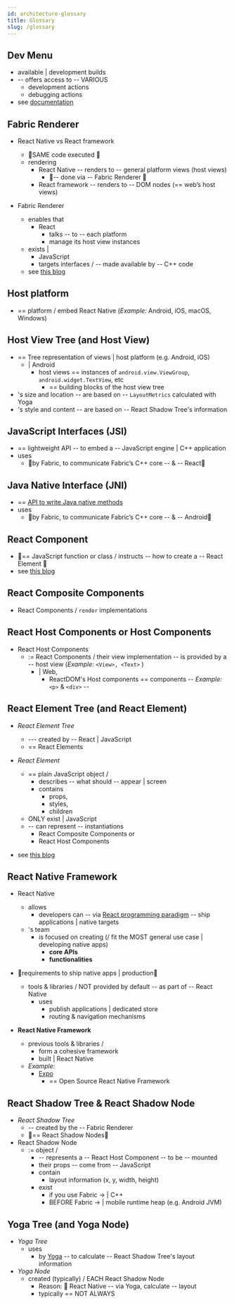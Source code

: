 ```yaml
---
id: architecture-glossary
title: Glossary
slug: /glossary
---
```


## Dev Menu

* available | development builds
* -- offers access to -- VARIOUS
  * development actions
  * debugging actions
* see [documentation](/docs/debugging.md)

## Fabric Renderer

* React Native vs React framework
  * 👀SAME code executed 👀
  * rendering
    * React Native -- renders to -- general platform views (host views)
      * 👀-- done via -- Fabric Renderer 👀
    * React framework -- renders to -- DOM nodes (== web’s host views)
 
* Fabric Renderer
  * enables that
    * React
      * talks -- to -- each platform
      * manage its host view instances 
  * exists |
    * JavaScript
    * targets interfaces / -- made available by -- C++ code
  * see [this blog](https://overreacted.io/react-as-a-ui-runtime/#renderers)

## Host platform

* == platform / embed React Native (_Example:_ Android, iOS, macOS, Windows)

## Host View Tree (and Host View)

* == Tree representation of views | host platform (e.g. Android, iOS)
  * | Android
    * host views == instances of `android.view.ViewGroup`, `android.widget.TextView`, etc
      * == building blocks of the host view tree 
* 's size and location -- are based on -- `LayoutMetrics` calculated with Yoga
* 's style and content -- are based on -- React Shadow Tree's information

## JavaScript Interfaces (JSI)

* == lightweight API -- to embed a -- JavaScript engine | C++ application 
* uses
  * 👀by Fabric, to communicate Fabric’s C++ core -- & -- React👀

## Java Native Interface (JNI)

* == [API to write Java native methods](https://docs.oracle.com/javase/8/docs/technotes/guides/jni/)
* uses
  * 👀by Fabric, to communicate Fabric’s C++ core -- & -- Android👀

## React Component

* 👀== JavaScript function or class / instructs -- how to create a -- React Element 👀 
* see [this blog](https://reactjs.org/blog/2015/12/18/react-components-elements-and-instances.html)

## React Composite Components

* React Components / `render` implementations

## React Host Components or Host Components

* React Host Components
  * := React Components / their view implementation -- is provided by a -- host view (_Example:_ `<View>, <Text>` )
    * | Web, 
      * ReactDOM's Host components == components -- _Example:_ `<p>` & `<div>` --

## React Element Tree (and React Element)

* _React Element Tree_
  * --- created by -- React | JavaScript
  * == React Elements

* _React Element_
  * == plain JavaScript object / 
    * describes -- what should -- appear | screen 
    * contains
      * props,
      * styles,
      * children
  * ONLY exist | JavaScript
  * -- can represent -- instantiations 
    * React Composite Components or
    * React Host Components
* see [this blog](https://reactjs.org/blog/2015/12/18/react-components-elements-and-instances.html)

## React Native Framework

* React Native
  * allows
    * developers can -- via [React programming paradigm](https://react.dev/learn/thinking-in-react) -- ship applications | native targets
  * 's team
    * is focused on creating (/ fit the MOST general use case | developing native apps)
      * **core APIs**
      * **functionalities** 

* 👀requirements to ship native apps | production👀
  * tools & libraries / NOT provided by default -- as part of -- React Native
    * uses
      * publish applications | dedicated store
      * routing & navigation mechanisms

* **React Native Framework**
  * previous tools & libraries /
    * form a cohesive framework
    * built | React Native
  * _Example:_
    * [Expo](https://expo.dev/)
      * == Open Source React Native Framework 

## React Shadow Tree & React Shadow Node

* _React Shadow Tree_
  * -- created by the -- Fabric Renderer
  * 👀== React Shadow Nodes👀
* React Shadow Node 
  * := object / 
    * -- represents a -- React Host Component -- to be -- mounted
    * their props -- come from -- JavaScript
    * contain
      * layout information (x, y, width, height)
    * exist
      * if you use Fabric -> | C++
      * BEFORE Fabric -> | mobile runtime heap (e.g. Android JVM)

## Yoga Tree (and Yoga Node)

* _Yoga Tree_
  * uses
    * by [Yoga](https://www.yogalayout.dev/) -- to calculate -- React Shadow Tree's layout information 
* _Yoga Node_
  * created (typically) / EACH React Shadow Node
    * Reason: 🧠 React Native -- via Yoga, calculate -- layout
    * typically == NOT ALWAYS
